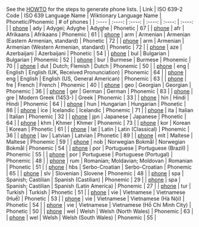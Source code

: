 See the [HOWTO](HOWTO.md) for the steps to generate phone lists.
| Link | ISO 639-2 Code | ISO 639 Language Name | Wiktionary Language Name | Phonetic/Phonemic | # of phones |
| :---- | :----: | :----: | :----: | :----: | :----: |
| [phone](ady_phonetic.phones) | ady | Adygei; Adyghe | Adyghe | Phonetic | 67 |
| [phone](afr_phonemic.phones) | afr | Afrikaans | Afrikaans | Phonemic | 61 |
| [phone](arm_e_phonetic.phones) | arm | Armenian | Armenian (Eastern Armenian, standard) | Phonetic | 72 |
| [phone](arm_w_phonetic.phones) | arm | Armenian | Armenian (Western Armenian, standard) | Phonetic | 72 |
| [phone](aze_phonetic.phones) | aze | Azerbaijani | Azerbaijani | Phonetic | 54 |
| [phone](bul_phonemic.phones) | bul | Bulgarian | Bulgarian | Phonemic | 52 |
| [phone](bur_phonemic.phones) | bur | Burmese | Burmese | Phonemic | 70 |
| [phone](dut_phonemic.phones) | dut | Dutch; Flemish | Dutch | Phonemic | 50 |
| [phone](eng_uk_phonemic.phones) | eng | English | English (UK, Received Pronunciation) | Phonemic | 64 |
| [phone](eng_us_phonemic.phones) | eng | English | English (US, General American) | Phonemic | 63 |
| [phone](fre_phonemic.phones) | fre | French | French | Phonemic | 40 |
| [phone](geo_phonemic.phones) | geo | Georgian | Georgian | Phonemic | 36 |
| [phone](ger_phonemic.phones) | ger | German | German | Phonemic | 83 |
| [phone](gre_phonemic.phones) | gre | Modern Greek (1453-) | Greek | Phonemic | 33 |
| [phone](hin_phonemic.phones) | hin | Hindi | Hindi | Phonemic | 64 |
| [phone](hun_phonetic.phones) | hun | Hungarian | Hungarian | Phonetic | 86 |
| [phone](ice_phonemic.phones) | ice | Icelandic | Icelandic | Phonemic | 71 |
| [phone](ita_phonemic.phones) | ita | Italian | Italian | Phonemic | 32 |
| [phone](jpn_phonetic.phones) | jpn | Japanese | Japanese | Phonetic | 64 |
| [phone](khm_phonemic.phones) | khm | Khmer | Khmer | Phonemic | 73 |
| [phone](kor_phonetic.phones) | kor | Korean | Korean | Phonetic | 61 |
| [phone](lat_clas_phonemic.phones) | lat | Latin | Latin (Classical) | Phonemic | 36 |
| [phone](lav_phonetic.phones) | lav | Latvian | Latvian | Phonetic | 89 |
| [phone](mlt_phonemic.phones) | mlt | Maltese | Maltese | Phonemic | 59 |
| [phone](nob_phonemic.phones) | nob | Norwegian Bokmål | Norwegian Bokmål | Phonemic | 54 |
| [phone](por_bz_phonemic.phones) | por | Portuguese | Portuguese (Brazil) | Phonemic | 55 |
| [phone](por_po_phonemic.phones) | por | Portuguese | Portuguese (Portugal) | Phonemic | 48 |
| [phone](rum_phonetic.phones) | rum | Romanian; Moldavian; Moldovan | Romanian | Phonetic | 51 |
| [phone](hbs_phonemic.phones) | hbs | Serbo-Croatian | Serbo-Croatian | Phonemic | 65 |
| [phone](slv_phonemic.phones) | slv | Slovenian | Slovene | Phonemic | 48 |
| [phone](spa_ca_phonemic.phones) | spa | Spanish; Castilian | Spanish (Castilian) | Phonemic | 29 |
| [phone](spa_la_phonemic.phones) | spa | Spanish; Castilian | Spanish (Latin America) | Phonemic | 27 |
| [phone](tur_phonetic.phones) | tur | Turkish | Turkish | Phonetic | 51 |
| [phone](vie_hue_phonetic.phones) | vie | Vietnamese | Vietnamese (Huế) | Phonetic | 53 |
| [phone](vie_hanoi_phonetic.phones) | vie | Vietnamese | Vietnamese (Hà Nội) | Phonetic | 54 |
| [phone](vie_hcmc_phonetic.phones) | vie | Vietnamese | Vietnamese (Hồ Chí Minh City) | Phonetic | 50 |
| [phone](wel_nw_phonemic.phones) | wel | Welsh | Welsh (North Wales) | Phonemic | 63 |
| [phone](wel_sw_phonemic.phones) | wel | Welsh | Welsh (South Wales) | Phonemic | 55 |
